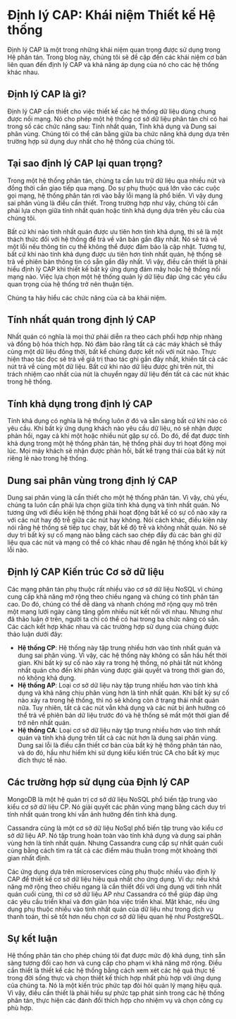 # Định lý CAP: Khái niệm Thiết kế Hệ thống

Định lý CAP là một trong những khái niệm quan trọng được sử dụng trong Hệ phân tán. Trong blog này, chúng tôi sẽ đề cập đến các khái niệm cơ bản liên quan đến định lý CAP và khả năng áp dụng của nó cho các hệ thống khác nhau.

## Định lý CAP là gì?

Định lý CAP cần thiết cho việc thiết kế các hệ thống dữ liệu dùng chung được nối mạng. Nó cho phép một hệ thống cơ sở dữ liệu phân tán chỉ có hai trong số các chức năng sau: Tính nhất quán, Tính khả dụng và Dung sai phân vùng. Chúng tôi có thể cân bằng giữa ba chức năng khả dụng dựa trên trường hợp sử dụng duy nhất cho hệ thống của chúng tôi.

## Tại sao định lý CAP lại quan trọng?

Trong một hệ thống phân tán, chúng ta cần lưu trữ dữ liệu qua nhiều nút và đồng thời cần giao tiếp qua mạng. Do sự phụ thuộc quá lớn vào các cuộc gọi mạng, hệ thống phân tán rơi vào bẫy lỗi mạng là phổ biến. Vì vậy dung sai phân vùng là điều cần thiết. Trong trường hợp như vậy, chúng tôi cần phải lựa chọn giữa tính nhất quán hoặc tính khả dụng dựa trên yêu cầu của chúng tôi.

Bất cứ khi nào tính nhất quán được ưu tiên hơn tính khả dụng, thì sẽ là một thách thức đối với hệ thống để trả về văn bản gần đây nhất. Nó sẽ trả về một lỗi nếu thông tin cụ thể không thể được đảm bảo là cập nhật. Tương tự, bất cứ khi nào tính khả dụng được ưu tiên hơn tính nhất quán, hệ thống sẽ trả về phiên bản thông tin có sẵn gần đây nhất. Vì vậy, điều cần thiết là phải hiểu định lý CAP khi thiết kế bất kỳ ứng dụng đám mây hoặc hệ thống nối mạng nào. Việc lựa chọn một hệ thống quản lý dữ liệu đáp ứng các yêu cầu quan trọng của hệ thống trở nên thuận tiện.

Chúng ta hãy hiểu các chức năng của cả ba khái niệm.

## Tính nhất quán trong định lý CAP

Nhất quán có nghĩa là mọi thứ phải diễn ra theo cách phối hợp nhịp nhàng và đồng bộ hóa thích hợp. Nó đảm bảo rằng tất cả các máy khách sẽ thấy cùng một dữ liệu đồng thời, bất kể chúng được kết nối với nút nào. Thực hiện thao tác đọc sẽ trả về giá trị thao tác ghi gần đây nhất, khiến tất cả các nút trả về cùng một dữ liệu. Bất cứ khi nào dữ liệu được ghi trên nút, thì trách nhiệm cao nhất của nút là chuyển ngay dữ liệu đến tất cả các nút khác trong hệ thống.

## Tính khả dụng trong định lý CAP

Tính khả dụng có nghĩa là hệ thống luôn ở đó và sẵn sàng bất cứ khi nào có yêu cầu. Khi bất kỳ ứng dụng khách nào yêu cầu dữ liệu, nó sẽ nhận được phản hồi, ngay cả khi một hoặc nhiều nút gặp sự cố. Do đó, để đạt được tính khả dụng trong một hệ thống phân tán, hệ thống phải duy trì hoạt động mọi lúc. Mọi máy khách sẽ nhận được phản hồi, bất kể trạng thái của bất kỳ nút riêng lẻ nào trong hệ thống.

## Dung sai phân vùng trong định lý CAP

Dung sai phân vùng là cần thiết cho một hệ thống phân tán. Vì vậy, chủ yếu, chúng ta luôn cần phải lựa chọn giữa tính khả dụng và tính nhất quán. Nó tương ứng với điều kiện hệ thống phải hoạt động bất kể có sự cố nào xảy ra với các nút hay độ trễ giữa các nút hay không. Nói cách khác, điều kiện này nói rằng hệ thống sẽ tiếp tục chạy, bất kể độ trễ và không nhất quán. Nó sẽ duy trì bất kỳ sự cố mạng nào bằng cách sao chép đầy đủ các bản ghi dữ liệu qua các nút và mạng có thể có khác nhau để ngăn hệ thống khỏi bất kỳ lỗi nào.

## Định lý CAP Kiến trúc Cơ sở dữ liệu

Các mạng phân tán phụ thuộc rất nhiều vào cơ sở dữ liệu NoSQL vì chúng cung cấp khả năng mở rộng theo chiều ngang và chúng có tính phân tán cao. Do đó, chúng có thể dễ dàng và nhanh chóng mở rộng quy mô trên một mạng lưới ngày càng tăng gồm nhiều nút kết nối với nhau. Nhưng như đã thảo luận ở trên, người ta chỉ có thể có hai trong ba chức năng có sẵn. Các cách kết hợp khác nhau và các trường hợp sử dụng của chúng được thảo luận dưới đây:
- **Hệ thống CP**: Hệ thống này tập trung nhiều hơn vào tính nhất quán và dung sai phân vùng. Vì vậy, các hệ thống này không có sẵn hầu hết thời gian. Khi bất kỳ sự cố nào xảy ra trong hệ thống, nó phải tắt nút không nhất quán cho đến khi phân vùng được giải quyết và trong thời gian đó, nó không khả dụng.
- **Hệ thống AP**: Loại cơ sở dữ liệu này tập trung nhiều hơn vào tính khả dụng và khả năng chịu phân vùng hơn là tính nhất quán. Khi bất kỳ sự cố nào xảy ra trong hệ thống, thì nó sẽ không còn ở trạng thái nhất quán nữa. Tuy nhiên, tất cả các nút vẫn khả dụng và các nút bị ảnh hưởng có thể trả về phiên bản dữ liệu trước đó và hệ thống sẽ mất một thời gian để trở nên nhất quán.
- **Hệ thống CA**: Loại cơ sở dữ liệu này tập trung nhiều hơn vào tính nhất quán và tính khả dụng trên tất cả các nút hơn là dung sai phân vùng. Dung sai lỗi là điều cần thiết cơ bản của bất kỳ hệ thống phân tán nào, và do đó, hầu như hiếm khi sử dụng kiểu kiến ​​trúc CA cho bất kỳ mục đích thực tế nào.

## Các trường hợp sử dụng của Định lý CAP

MongoDB là một hệ quản trị cơ sở dữ liệu NoSQL phổ biến tập trung vào kiểu cơ sở dữ liệu CP. Nó giải quyết các phân vùng mạng bằng cách duy trì tính nhất quán trong khi vẫn ảnh hưởng đến tính khả dụng.

Cassandra cũng là một cơ sở dữ liệu NoSql phổ biến tập trung vào kiểu cơ sở dữ liệu AP. Nó tập trung hoàn toàn vào tính khả dụng và dung sai phân vùng hơn là tính nhất quán. Nhưng Cassandra cung cấp sự nhất quán cuối cùng bằng cách tìm ra tất cả các điểm mâu thuẫn trong một khoảng thời gian nhất định.

Các ứng dụng dựa trên microservices cũng phụ thuộc nhiều vào định lý CAP để thiết kế cơ sở dữ liệu hiệu quả nhất cho ứng dụng. Ví dụ: nếu khả năng mở rộng theo chiều ngang là cần thiết đối với ứng dụng với tính nhất quán cuối cùng, thì cơ sở dữ liệu AP như Cassandra có thể giúp đáp ứng các yêu cầu triển khai và đơn giản hóa việc triển khai. Mặt khác, nếu ứng dụng phụ thuộc nhiều vào tính nhất quán của dữ liệu như trong dịch vụ thanh toán, thì sẽ tốt hơn nếu chọn cơ sở dữ liệu quan hệ như PostgreSQL.

## Sự kết luận

Hệ thống phân tán cho phép chúng tôi đạt được mức độ khả dụng, tính sẵn sàng tương đối cao hơn và cung cấp cho phạm vi khả năng mở rộng. Điều cần thiết là thiết kế các hệ thống bằng cách xem xét các hệ quả thực tế trong đời sống thực và chọn thiết kế thích hợp nhất phù hợp với ứng dụng của chúng ta. Nó là một kiến ​​trúc phức tạp đòi hỏi quản lý mạng hiệu quả. Vì vậy, điều cần thiết là phải hiểu sự phức tạp phát sinh trong các hệ thống phân tán, thực hiện các đánh đổi thích hợp cho nhiệm vụ và chọn công cụ phù hợp.